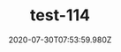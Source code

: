 ---
title: test-114
date: 2020-07-30T07:53:59.980Z
banner_subcontent: asdfsf
category: Personal stories
focus: Improving workplace culture
role: Health or wellbeing lead
organisation_size: Large (250+ employees)
industry: Tourism & Hospitality
content: Lorem ipsum dolor sit amet, consectetur adipiscing elit, sed do eiusmod tempor incididunt ut labore et dolore magna aliqua. Ut enim ad minim veniam, quis nostrud exercitation ullamco laboris nisi ut aliquip ex ea commodo consequat. Duis aute irure dolor in reprehenderit in voluptate velit esse cillum dolore eu fugiat nulla pariatur. Excepteur sint occaecat cupidatat non proident, sunt in culpa qui officia deserunt mollit anim id est laborum.
---
